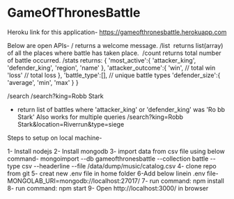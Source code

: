 # GameOfThronesBattle
Heroku link for this application-
https://gameofthronesbattle.herokuapp.com

Below are open APIs-
 /
 returns a welcome message.
 /list 
 returns list(array) of all the places where battle has taken place. 
 /count
 returns total number of battle occurred.
 /stats
 returns:
  {
    'most_active':{
      'attacker_king',
      'defender_king',
      'region',
      'name'
    },
    'attacker_outcome':{
      'win', // total win
      'loss' // total loss
    },
    'battle_type':[], // unique battle types
    'defender_size':{
      'average',
      'min',
      'max'
    }
  }
   
/search
/search?king=Robb Stark
- return list of battles where 'attacker_king' or 'defender_king' was 'Ro bb Stark'
Also works for multiple queries
/search?king=Robb Stark&location=Riverrun&type=siege
 
 
 
Steps to setup on local machine-

1- Install nodejs
2- Install mongodb
3- import data from csv file using below command-
mongoimport --db gameofthronesbattle --collection battle --type csv --headerline --file /data/dump/music/catalog.csv
4- clone repo from git
5- creat new .env file in home folder
6-Add below linein .env file-
MONGOLAB_URI=mongodb://localhost:27017/<dbname>
7- run command: npm install
8- run command: npm start
9- Open http://localhost:3000/ in browser
